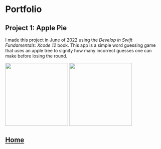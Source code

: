 # Portfolio
## Project 1: Apple Pie
I made this project in June of 2022 using the *Develop in Swift Fundamentals: Xcode 12* book. This app is a simple word guessing game that uses an apple tree to signify how many incorrect guesses one can make before losing the round. 

<img src="https://github.com/DebbieW524/Debbie-Wang/blob/main/images/Screen%20Shot%202022-06-12%20at%2011.41.38%20AM.png" width="200">
<img src="https://github.com/DebbieW524/Debbie-Wang/blob/main/images/Screen%20Shot%202022-06-12%20at%2011.42.47%20AM.png" width="200">
     
## [Home](https://debbiew524.github.io/Debbie-Wang/)
